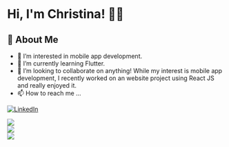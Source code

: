 

# Hi, I'm Christina! 👋🏾

## 🚀  About Me

- 👀 I’m interested in mobile app development.
- 🌱 I’m currently learning Flutter.
- 💞️ I’m looking to collaborate on anything! While my interest is mobile app development, I recently worked on an website project using React JS and really enjoyed it.
- 📫 How to reach me ...
  
<a href="google.com"><img alt="LinkedIn" src="https://img.shields.io/badge/linkedin%20-%230077B5.svg?&style=for-the-badge&logo=linkedin&logoColor=white"/></a>


<a href="https://github.com/roxiomontes">
  <img align="center" src="https://github-readme-streak-stats.herokuapp.com/?user=christina-cs-foothill&theme=material-palenight" />
</a><br>
<a href="https://github.com/roxiomontes">
  <img align="center" src="https://github-readme-stats.vercel.app/api?christina-cs-foothill=roxiomontes&show_icons=true&theme=material-palenight" />
</a><br>
<a href="https://github.com/roxiomontes">
  <img align="center" src="https://github-readme-stats.vercel.app/api/top-langs/?username=christina-cs-foothill&layout=compact&theme=material-palenight" />
</a><br>


<!---
Christina-CS-Foothill/Christina-CS-Foothill is a ✨ special ✨ repository because its `README.md` (this file) appears on your GitHub profile.
You can click the Preview link to take a look at your changes.
--->
